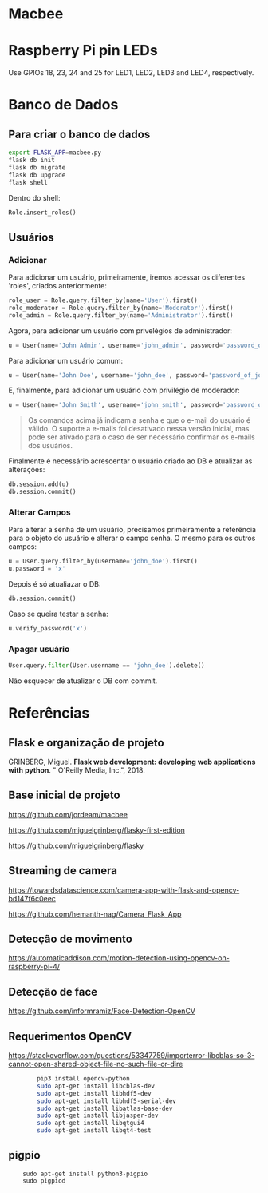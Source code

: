 Macbee
======

# Raspberry Pi pin LEDs

Use GPIOs 18, 23, 24 and 25 for LED1, LED2, LED3 and LED4, respectively.
# Banco de Dados

## Para criar o banco de dados

```bash
export FLASK_APP=macbee.py
flask db init
flask db migrate
flask db upgrade
flask shell
```

Dentro do shell:

```python
Role.insert_roles()
```

## Usuários

### Adicionar

Para adicionar um usuário, primeiramente, iremos acessar os diferentes 'roles', criados anteriormente:

```python
role_user = Role.query.filter_by(name='User').first()
role_moderator = Role.query.filter_by(name='Moderator').first()
role_admin = Role.query.filter_by(name='Administrator').first()
```

Agora, para adicionar um usuário com privelégios de administrador:

```python
u = User(name='John Admin', username='john_admin', password='password_of_admin', email='john_admin@site.com', confirmed=True, role=role_admin)
```

Para adicionar um usuário comum:

```python
u = User(name='John Doe', username='john_doe', password='password_of_john_doe', email='john_doe@site.com', confirmed=True, role=role_user)
```

E, finalmente, para adicionar um usuário com privilégio de moderador:

```python
u = User(name='John Smith', username='john_smith', password='password_of_john_smith', email='john_smith@site.com', confirmed=True, role=role_moderator)
```


> Os comandos acima já indicam a senha e que o e-mail do usuário é válido. O suporte a e-mails foi desativado nessa versão inicial, mas pode ser ativado para o caso de ser necessário confirmar os e-mails dos usuários.

Finalmente é necessário acrescentar o usuário criado ao DB e atualizar as alterações:

```python
db.session.add(u)
db.session.commit()
```

### Alterar Campos

Para alterar a senha de um usuário, precisamos primeiramente a referência para o objeto do usuário e alterar o campo senha. O mesmo para os outros campos:

```python
u = User.query.filter_by(username='john_doe').first()
u.password = 'x'
```

Depois é só atualiazar o DB:

```python
db.session.commit()
```

Caso se queira testar a senha:

```python
u.verify_password('x')
```

### Apagar usuário

```python
User.query.filter(User.username == 'john_doe').delete()
```
Não esquecer de atualizar o DB com commit.


# Referências

## Flask e organização de projeto
GRINBERG, Miguel. **Flask web development: developing web applications with python**. " O'Reilly Media, Inc.", 2018.

## Base inicial de projeto
https://github.com/jordeam/macbee

https://github.com/miguelgrinberg/flasky-first-edition

https://github.com/miguelgrinberg/flasky

## Streaming de camera
https://towardsdatascience.com/camera-app-with-flask-and-opencv-bd147f6c0eec

https://github.com/hemanth-nag/Camera_Flask_App

## Detecção de movimento
https://automaticaddison.com/motion-detection-using-opencv-on-raspberry-pi-4/

## Detecção de face
https://github.com/informramiz/Face-Detection-OpenCV

## Requerimentos OpenCV
https://stackoverflow.com/questions/53347759/importerror-libcblas-so-3-cannot-open-shared-object-file-no-such-file-or-dire

```bash
        pip3 install opencv-python 
        sudo apt-get install libcblas-dev
        sudo apt-get install libhdf5-dev
        sudo apt-get install libhdf5-serial-dev
        sudo apt-get install libatlas-base-dev
        sudo apt-get install libjasper-dev 
        sudo apt-get install libqtgui4 
        sudo apt-get install libqt4-test
```


## pigpio
        sudo apt-get install python3-pigpio
        sudo pigpiod
